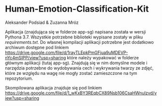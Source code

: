 # Human-Emotion-Classification-Kit
Aleksander Podsiad & Zuzanna Mróz

Aplikacja (znajdująca się w folderze app-sg) napisana została w wersji Pythona 3.7. Wszystkie potrzebne biblioteki wypisane zostały w pliku *requirements.txt*.
Do własnej kompilacji aplikacji potrzebne jest dodatkowo archiwum dostępne pod linkiem https://drive.google.com/file/d/1rayTLEpkPmGFjua9uMDEVP-nYc4mSIPP/view?usp=sharing które należy wypakować w folderze głównym aplikacji (tutaj app-sg). Znajdują się w nim domyślne modele i narzędzia potrzebne do wydobywania cech i wykrywania twarzy ze zdjęć, które ze względu na wagę nie mogły zostać zamieszczone na tym repozytorium.

Skompilowana aplikacja znajduje się pod linkiem https://drive.google.com/file/d/1_wKxBY3REqbCX89Nsb106CsaHWnuIzvd/view?usp=sharing
